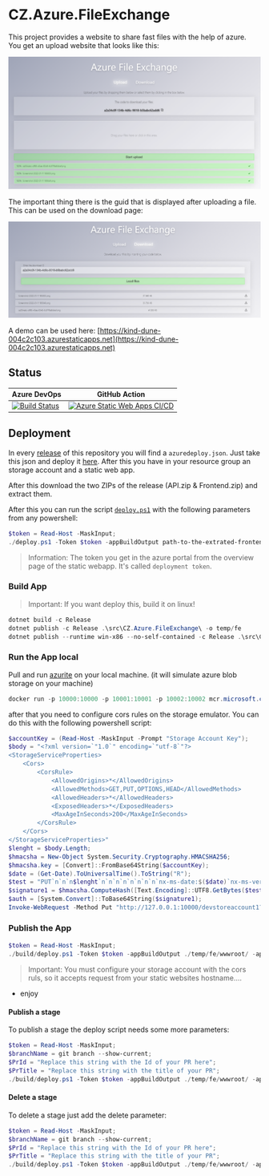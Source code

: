 # CZ.Azure.FileExchange

This project provides a website to share fast files with the help of azure.
You get an upload website that looks like this:

![Upload](docs/.assets/dbf1f27a-e386-4b94-bd34-418bca1a057a.png)

The important thing there is the guid that is displayed after uploading a file.
This can be used on the download page:

![Download](docs/.assets/ce9c3c1a-eb2d-4222-befb-fc57b8823404.png)

A demo can be used here:
[https://kind-dune-004c2c103.azurestaticapps.net](https://kind-dune-004c2c103.azurestaticapps.net)

## Status

| Azure DevOps | GitHub Action |
| ------------ | ------------- |
| [![Build Status](https://dev.azure.com/czon/CZ.Azure.FileExchange/_apis/build/status/codez-one.CZ.Azure.FileExchange?branchName=main)](https://dev.azure.com/czon/CZ.Azure.FileExchange/_build/latest?definitionId=9&branchName=main) | [![Azure Static Web Apps CI/CD](https://github.com/codez-one/CZ.Azure.FileExchange/actions/workflows/main.yml/badge.svg)](https://github.com/codez-one/CZ.Azure.FileExchange/actions/workflows/main.yml) |

## Deployment

In every [release](https://github.com/codez-one/CZ.Azure.FileExchange/releases/latest) of this repository you will find a `azuredeploy.json`.
Just take this json and deploy it [here](https://portal.azure.com/#create/Microsoft.Template).
After this you have in your resource group an storage account and a static web app.

After this download the two ZIPs of the release (API.zip & Frontend.zip) and extract them.

After this you can run the script [`deploy.ps1`](https://github.com/codez-one/CZ.Azure.FileExchange/blob/20220111.21/build/deploy.ps1) with the following parameters from any powershell:

```powershell
$token = Read-Host -MaskInput;
./deploy.ps1 -Token $token -appBuildOutput path-to-the-extrated-frontend-zip -apiBuildOutput path-to-the-extracted-api-zip
```

> Information: The token you get in the azure portal from the overview page of the static webapp. It's called `deployment token`.

### Build App

> Important: If you want deploy this, build it on linux!

```powershell
dotnet build -c Release
dotnet publish -c Release .\src\CZ.Azure.FileExchange\ -o temp/fe
dotnet publish --runtime win-x86 --no-self-contained -c Release .\src\CZ.Azure.FileExchange.Api\ -o temp/api
```

### Run the App local

Pull and run [azurite](https://github.com/azure/azurite) on your local machine. (it will simulate azure blob storage on your machine)

```powershell
docker run -p 10000:10000 -p 10001:10001 -p 10002:10002 mcr.microsoft.com/azure-storage/azurite
```

after that you need to configure cors rules on the storage emulator. You can do this with the following powershell script:

```powershell
$accountKey = (Read-Host -MaskInput -Prompt "Storage Account Key");
$body = "<?xml version=`"1.0`" encoding=`"utf-8`"?>
<StorageServiceProperties>
    <Cors>
        <CorsRule>
            <AllowedOrigins>*</AllowedOrigins>
            <AllowedMethods>GET,PUT,OPTIONS,HEAD</AllowedMethods>
            <AllowedHeaders>*</AllowedHeaders>
            <ExposedHeaders>*</ExposedHeaders>
            <MaxAgeInSeconds>200</MaxAgeInSeconds>
        </CorsRule>
    </Cors>
</StorageServiceProperties>"
$lenght = $body.Length;
$hmacsha = New-Object System.Security.Cryptography.HMACSHA256;
$hmacsha.key = [Convert]::FromBase64String($accountKey);
$date = (Get-Date).ToUniversalTime().ToString("R");
$test = "PUT`n`n`n$lenght`n`n`n`n`n`n`n`n`nx-ms-date:$($date)`nx-ms-version:2018-03-28`n/devstoreaccount1/devstoreaccount1`ncomp:properties`nrestype:service";
$signature1 = $hmacsha.ComputeHash([Text.Encoding]::UTF8.GetBytes($test));
$auth = [System.Convert]::ToBase64String($signature1);
Invoke-WebRequest -Method Put "http://127.0.0.1:10000/devstoreaccount1?restype=service&comp=properties" -Headers @{"Authorization" = "SharedKey devstoreaccount1:$($auth)"; "x-ms-version"= "2018-03-28"; "x-ms-date" = $date } -Body $body
```


### Publish the App

```powershell
$token = Read-Host -MaskInput;
./build/deploy.ps1 -Token $token -appBuildOutput ./temp/fe/wwwroot/ -apiBuildOutput ./temp/api/
```

> Important: You must configure your storage account with the cors ruls, so it accepts request from your static websites hostname....

- enjoy

#### Publish a stage

To publish a stage the deploy script needs some more parameters:

```powershell
$token = Read-Host -MaskInput;
$branchName = git branch --show-current;
$PrId = "Replace this string with the Id of your PR here";
$PrTitle = "Replace this string with the title of your PR";
./build/deploy.ps1 -Token $token -appBuildOutput ./temp/fe/wwwroot/ -apiBuildOutput ./temp/api/ -envrionmentName $PrId -pullrequestTitle $PrTitle -branchName $branchName
```

#### Delete a stage

To delete a stage just add the delete parameter:

```powershell
$token = Read-Host -MaskInput;
$branchName = git branch --show-current;
$PrId = "Replace this string with the Id of your PR here";
$PrTitle = "Replace this string with the title of your PR";
./build/deploy.ps1 -Token $token -appBuildOutput ./temp/fe/wwwroot/ -apiBuildOutput ./temp/api/ -envrionmentName $PrId -pullrequestTitle $PrTitle -branchName $branchName -Delete
```

